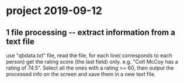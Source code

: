 # project 2019-09-12
## 1  file processing -- extract information from a text file
   
   use "qbdata.txt" file, read the file, for each line( corresponds to each person) get the rating score (the last field) only. e.g. "Colt McCoy has a rating of 74.5". Select all the ones with a rating >= 60, then output the processed info on the screen and save them in a new text file. 
    

    
